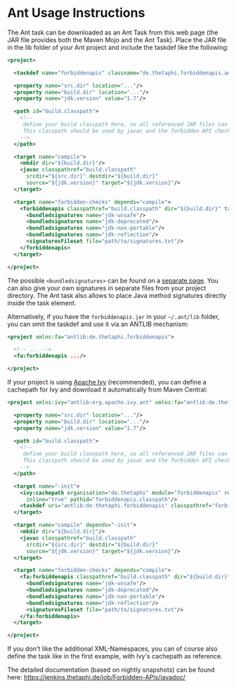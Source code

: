 # Ant Usage Instructions #

The Ant task can be downloaded as an Ant Task from this web page (the JAR file provides both the Maven Mojo and the Ant Task). Place the JAR file in the lib folder of your Ant project and include the taskdef like the following:

```xml
<project>

  <taskdef name="forbiddenapis" classname="de.thetaphi.forbiddenapis.ant.AntTask" classpath="path/to/forbiddenapis.jar"/>

  <property name="src.dir" location="..."/>
  <property name="build.dir" location="..."/>
  <property name="jdk.version" value="1.7"/>

  <path id="build.classpath">
    <!--
     define your build classpath here, so all referenced JAR files can be found.
     This classpath should be used by javac and the forbidden API checker.
    -->
  </path>

  <target name="compile">
    <mkdir dir="${build.dir}"/>
    <javac classpathref="build.classpath"
      srcdir="${src.dir}" destdir="${build.dir}"
      source="${jdk.version}" target="${jdk.version}"/>
  </target>

  <target name="forbidden-checks" depends="compile">
    <forbiddenapis classpathref="build.classpath" dir="${build.dir}" targetVersion="${jdk.version}">
      <bundledsignatures name="jdk-unsafe"/>
      <bundledsignatures name="jdk-deprecated"/>
      <bundledsignatures name="jdk-non-portable"/>
      <bundledsignatures name="jdk-reflection"/>
      <signaturesFileset file="path/to/signatures.txt"/>
    </forbiddenapis>
  </target>

</project>
```

The possible `<bundledsignatures>` can be found on a [separate page](BundledSignatures). You can also give your own signatures in separate files from your project directory. The Ant task also allows to place Java method signatures directly inside the task element.

Alternatively, if you have the `forbiddenapis.jar` in your `~/.ant/lib` folder, you can omit the taskdef and use it via an ANTLIB mechanism:

```xml
<project xmlns:fa="antlib:de.thetaphi.forbiddenapis">

  <!-- ... -->
  <fa:forbiddenapis .../>

</project>
```

If your project is using [Apache Ivy](http://ant.apache.org/ivy/) (recommended), you can define a cachepath for Ivy and download it automatically from Maven Central:

```xml
<project xmlns:ivy="antlib:org.apache.ivy.ant" xmlns:fa="antlib:de.thetaphi.forbiddenapis">

  <property name="src.dir" location="..."/>
  <property name="build.dir" location="..."/>
  <property name="jdk.version" value="1.7"/>

  <path id="build.classpath">
    <!--
     define your build classpath here, so all referenced JAR files can be found.
     This classpath should be used by javac and the forbidden API checker.
    -->
  </path>

  <target name="-init">
    <ivy:cachepath organisation="de.thetaphi" module="forbiddenapis" revision="3.0"
      inline="true" pathid="forbiddenapis.classpath"/>
    <taskdef uri="antlib:de.thetaphi.forbiddenapis" classpathref="forbiddenapis.classpath"/>
  </target>

  <target name="compile" depends="-init">
    <mkdir dir="${build.dir}"/>
    <javac classpathref="build.classpath"
      srcdir="${src.dir}" destdir="${build.dir}"
      source="${jdk.version}" target="${jdk.version}"/>
  </target>

  <target name="forbidden-checks" depends="compile">
    <fa:forbiddenapis classpathref="build.classpath" dir="${build.dir}" targetVersion="${jdk.version}">
      <bundledsignatures name="jdk-unsafe"/>
      <bundledsignatures name="jdk-deprecated"/>
      <bundledsignatures name="jdk-non-portable"/>
      <bundledsignatures name="jdk-reflection"/>
      <signaturesFileset file="path/to/signatures.txt"/>
    </fa:forbiddenapis>
  </target>

</project>
```

If you don't like the additional XML-Namespaces, you can of course also define the task like in the first example, with Ivy's cachepath as reference.

The detailed documentation (based on nightly snapshots) can be found here: https://jenkins.thetaphi.de/job/Forbidden-APIs/javadoc/